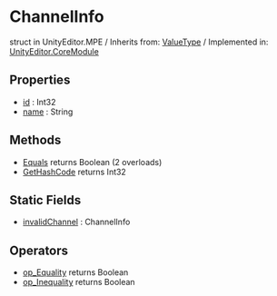 # ChannelInfo
struct in UnityEditor.MPE
 / Inherits from: <a href="https://docs.unity3d.com/6000.0/Documentation/ScriptReference/ValueType.html">ValueType</a> / Implemented in: <a href="https://docs.unity3d.com/6000.0/Documentation/ScriptReference/UnityEditor.CoreModule.html">UnityEditor.CoreModule</a>

## Properties
- <a href="https://docs.unity3d.com/6000.0/Documentation/ScriptReference/ChannelInfo-id.html">id</a> : Int32
- <a href="https://docs.unity3d.com/6000.0/Documentation/ScriptReference/ChannelInfo-name.html">name</a> : String

## Methods
- <a href="https://docs.unity3d.com/6000.0/Documentation/ScriptReference/ChannelInfo.Equals.html">Equals</a> returns Boolean (2 overloads)
- <a href="https://docs.unity3d.com/6000.0/Documentation/ScriptReference/ChannelInfo.GetHashCode.html">GetHashCode</a> returns Int32

## Static Fields
- <a href="https://docs.unity3d.com/6000.0/Documentation/ScriptReference/ChannelInfo-invalidChannel.html">invalidChannel</a> : ChannelInfo

## Operators
- <a href="https://docs.unity3d.com/6000.0/Documentation/ScriptReference/ChannelInfo.op_Equality.html">op_Equality</a> returns Boolean
- <a href="https://docs.unity3d.com/6000.0/Documentation/ScriptReference/ChannelInfo.op_Inequality.html">op_Inequality</a> returns Boolean

